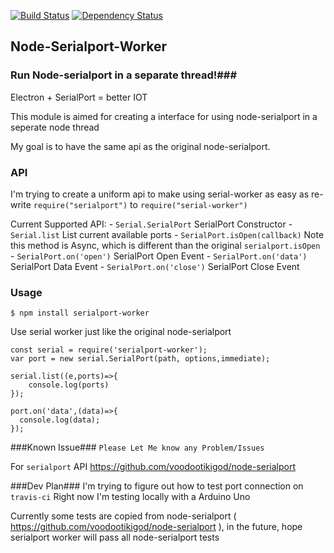 [![Build Status](https://travis-ci.org/weiway/node-serialport-worker.svg?branch=master)](https://travis-ci.org/weiway/node-serialport-worker)
[![Dependency Status](https://david-dm.org/weiway/node-serialport-worker.svg)](https://david-dm.org/weiway/node-serialport-worker)

## Node-Serialport-Worker ##

### Run Node-serialport in a separate thread!###
Electron + SerialPort = better IOT

This module is aimed for creating a interface for using node-serialport in a seperate node thread

My goal is to have the same api as the original node-serialport.


### API ###
I'm trying to create a uniform api to make using serial-worker as easy as re-write          ```require("serialport")``` to  ```require("serial-worker")```

Current Supported API:
    - ```Serial.SerialPort``` SerialPort Constructor
    - ```Serial.list``` List current available ports
    - ```SerialPort.isOpen(callback)``` Note this method is Async, which is different than the original ```serialport.isOpen```
    - ```SerialPort.on('open')``` SerialPort Open Event
    - ```SerialPort.on('data')``` SerialPort Data Event
    - ```SerialPort.on('close')``` SerialPort Close Event




### Usage ###
```
$ npm install serialport-worker
```

Use serial worker just like the original node-serialport

```
const serial = require('serialport-worker');
var port = new serial.SerialPort(path, options,immediate);

serial.list((e,ports)=>{
    console.log(ports)
});

port.on('data',(data)=>{
  console.log(data);
});
```

###Known Issue###
``Please Let Me know any Problem/Issues``




For ```serialport``` API https://github.com/voodootikigod/node-serialport

###Dev Plan###
I'm trying to figure out how to test port connection on ```travis-ci```
Right now I'm testing locally with a Arduino Uno

Currently some tests are copied from node-serialport ( https://github.com/voodootikigod/node-serialport ), in the future, hope serialport worker will pass all node-serialport tests
